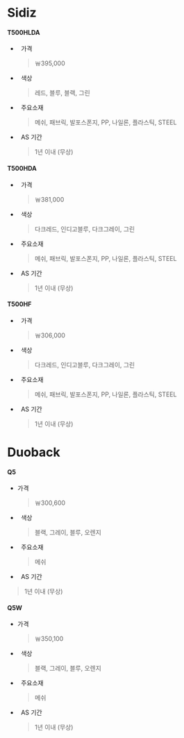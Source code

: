 # Sidiz

#### T500HLDA 

+   가격 
    >￦395,000
+   색상 
    >레드, 블루, 블랙, 그린
+   주요소재 
    >메쉬, 패브릭, 발포스폰지, PP, 나일론, 플라스틱, STEEL
+   AS 기간 
    >1년 이내 (무상)


#### T500HDA

-   가격 
    >￦381,000
-   색상 
    >다크레드, 인디고블루, 다크그레이, 그린
-   주요소재 
    >메쉬, 패브릭, 발포스폰지, PP, 나일론, 플라스틱, STEEL
-   AS 기간 
    >1년 이내 (무상)


#### T500HF

*   가격 
    >￦306,000
*   색상 
    >다크레드, 인디고블루, 다크그레이, 그린
*   주요소재 
    >메쉬, 패브릭, 발포스폰지, PP, 나일론, 플라스틱, STEEL
*   AS 기간 
    >1년 이내 (무상)



# Duoback

#### Q5

+   가격 
    >￦300,600 
+   색상  
    >블랙, 
    >그레이, 
    >블루, 
    >오렌지
+   주요소재  
    >메쉬
+   AS 기간  
>1년 이내 (무상)


#### Q5W 

+   가격 
    >￦350,100
+   색상 
    >블랙, 그레이, 블루, 오렌지
+   주요소재 
    >메쉬
+   AS 기간 
    >1년 이내 (무상)
